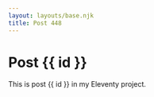 ```yaml
---
layout: layouts/base.njk
title: Post 448
---
```


# Post {{ id }}

This is post {{ id }} in my Eleventy project.
